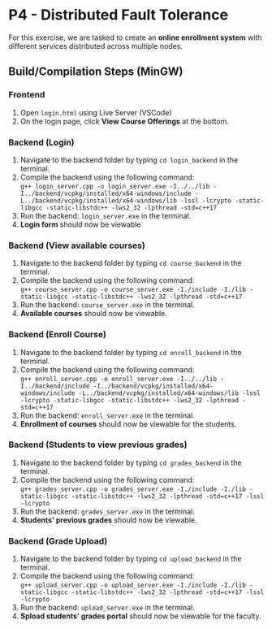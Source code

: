 # P4 - Distributed Fault Tolerance

For this exercise, we are tasked to create an **online enrollment system** with different services distributed across multiple nodes.

## Build/Compilation Steps (MinGW)
### Frontend 
1. Open `login.html` using Live Server (VSCode)
2. On the login page, click **View Course Offerings** at the bottom.

### Backend (Login)
1. Navigate to the backend folder by typing `cd login_backend` in the terminal.
2. Compile the backend using the following command:\
`g++ login_server.cpp -o login_server.exe -I../../lib -I../backend/vcpkg/installed/x64-windows/include -L../backend/vcpkg/installed/x64-windows/lib -lssl -lcrypto -static-libgcc -static-libstdc++ -lws2_32 -lpthread -std=c++17`
3. Run the backend: `login_server.exe` in the terminal.
4. **Login form** should now be viewable

### Backend (View available courses)
1. Navigate to the backend folder by typing `cd course_backend` in the terminal.
2. Compile the backend using the following command:\
`g++ course_server.cpp -o course_server.exe -I./include -I./lib -static-libgcc -static-libstdc++ -lws2_32 -lpthread -std=c++17`
3. Run the backend: `course_server.exe` in the terminal.
4. **Available courses** should now be viewable.

### Backend (Enroll Course)
1. Navigate to the backend folder by typing `cd enroll_backend` in the terminal.
2. Compile the backend using the following command:\
`g++ enroll_server.cpp -o enroll_server.exe -I../../lib -I../backend/include -I../backend/vcpkg/installed/x64-windows/include -L../backend/vcpkg/installed/x64-windows/lib -lssl -lcrypto -static-libgcc -static-libstdc++ -lws2_32 -lpthread -std=c++17`
3. Run the backend: `enroll_server.exe` in the terminal.
4. **Enrollment of courses** should now be viewable for the students.

### Backend (Students to view previous grades)
1. Navigate to the backend folder by typing `cd grades_backend` in the terminal.
2. Compile the backend using the following command:\
`g++ grades_server.cpp -o grades_server.exe -I./include -I./lib -static-libgcc -static-libstdc++ -lws2_32 -lpthread -std=c++17 -lssl -lcrypto`
3. Run the backend: `grades_server.exe` in the terminal.
4. **Students' previous grades** should now be viewable.

### Backend (Grade Upload)
1. Navigate to the backend folder by typing `cd upload_backend` in the terminal.
2. Compile the backend using the following command:\
`g++ upload_server.cpp -o upload_server.exe -I./include -I./lib -static-libgcc -static-libstdc++ -lws2_32 -lpthread -std=c++17 -lssl -lcrypto`
3. Run the backend: `upload_server.exe` in the terminal.
4. **Spload students' grades portal** should now be viewable for the faculty.
